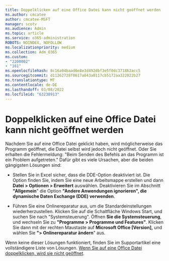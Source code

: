 ```yaml
---
title: Doppelklicken auf eine Office Datei kann nicht geöffnet werden
ms.author: cmcatee
author: cmcatee-MSFT
manager: scotv
ms.audience: Admin
ms.topic: article
ms.service: o365-administration
ROBOTS: NOINDEX, NOFOLLOW
ms.localizationpriority: medium
ms.collection: Adm_O365
ms.custom:
- "2200002"
- "161"
ms.openlocfilehash: 8c16a94baad6e8e3d492dbf3e5f0dc371862acc5
ms.sourcegitcommit: d11262728f0617a843a0117cb5172aa322022b27
ms.translationtype: MT
ms.contentlocale: de-DE
ms.lasthandoff: 03/08/2022
ms.locfileid: "63238913"
---
```

# <a name="double-clicking-an-office-file-fails-to-open-it"></a>Doppelklicken auf eine Office Datei kann nicht geöffnet werden

Nachdem Sie auf eine Office Datei geklickt haben, wird möglicherweise das Programm geöffnet, die Datei selbst wird jedoch nicht geöffnet. Oder Sie erhalten die Fehlermeldung: "Beim Senden des Befehls an das Programm ist ein Problem aufgetreten." Dafür gibt es viele Ursachen, aber die beiden gängigsten Lösungen sind:

- Stellen Sie in Excel sicher, dass die DDE-Option deaktiviert ist. Die Option finden Sie, indem Sie eine neue Arbeitsmappe erstellen und dann **Datei > Optionen > Erweitert** auswählen. Deaktivieren Sie im Abschnitt **"Allgemein**" die Option **"Andere Anwendungen ignorieren", die dynamische Daten Exchange (DDE) verwenden**.

- Führen Sie eine Onlinereparatur aus, um die Standardeinstellungen wiederherzustellen. Klicken Sie auf die Schaltfläche Windows Start, und suchen Sie nach "Systemsteuerung". Öffnen **Sie die Systemsteuerung**, und wechseln Sie zu **"Programme > Programme und Features"**. Klicken Sie dann mit der rechten Maustaste auf **Microsoft Office [Version],** und wählen Sie **"> Onlinereparatur ändern**" aus.

Wenn keine dieser Lösungen funktioniert, finden Sie im Supportartikel eine vollständigere Liste von Lösungen. [Wenn Sie auf eine Office Datei doppelklicken, wird sie nicht geöffnet](https://support.office.com/article/Double-clicking-an-Office-file-fails-to-open-it-1e9c0ad9-34c8-4440-a42e-d30186b29ed6).
